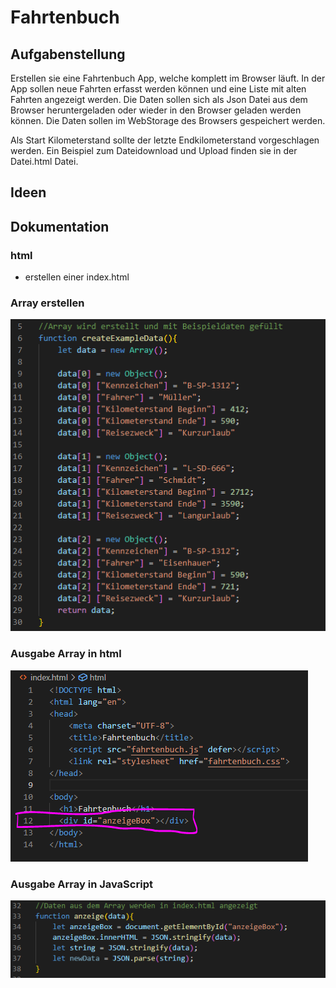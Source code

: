# Fahrtenbuch

## Aufgabenstellung
Erstellen sie eine Fahrtenbuch App, welche komplett im Browser läuft.
In der App sollen neue Fahrten erfasst werden können und eine Liste mit alten Fahrten angezeigt werden. Die Daten sollen sich als Json Datei aus dem Browser heruntergeladen oder wieder in den Browser geladen werden können.
Die Daten sollen im WebStorage des Browsers gespeichert werden.  

Als Start Kilometerstand sollte der letzte Endkilometerstand vorgeschlagen werden.
Ein Beispiel zum Dateidownload und Upload finden sie in der Datei.html Datei.




## Ideen

## Dokumentation
### html
+ erstellen einer index.html


### Array erstellen
![Alt text](img/createArray.PNG)

### Ausgabe Array in html 
![Alt text](img/anzeigenHtml.PNG)

### Ausgabe Array in JavaScript
![Alt text](img/anzeigeJS.PNG)
